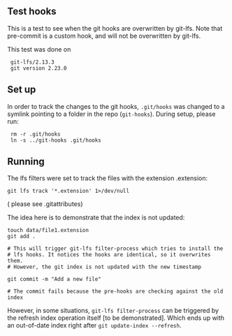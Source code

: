  ## Test hooks

 This is a test to see when the git hooks are overwritten by git-lfs.
 Note that pre-commit is a custom hook, and will not be overwritten by git-lfs.

 This test was done on

     git-lfs/2.13.3
     git version 2.23.0

 ## Set up

In order to track the changes to the git hooks, `.git/hooks` was changed to a symlink 
pointing to a folder in the repo (`git-hooks`). During setup, please run:

     rm -r .git/hooks
     ln -s ../git-hooks .git/hooks

## Running

The lfs filters were set to track the files with the extension .extension:

    git lfs track '*.extension' 1>/dev/null

( please see .gitattributes)


The idea here is to demonstrate that the index is not updated:
  
    touch data/file1.extension
    git add .

    # This will trigger git-lfs filter-process which tries to install the
    # lfs hooks. It notices the hooks are identical, so it overwrites them.
    # However, the git index is not updated with the new timestamp

    git commit -m "Add a new file"

    # The commit fails because the pre-hooks are checking against the old index

However, in some situations, `git-lfs filter-process` can be triggered by the refresh index operation itself [to be demonstrated]. Which ends up with an out-of-date index right after `git update-index --refresh`.


